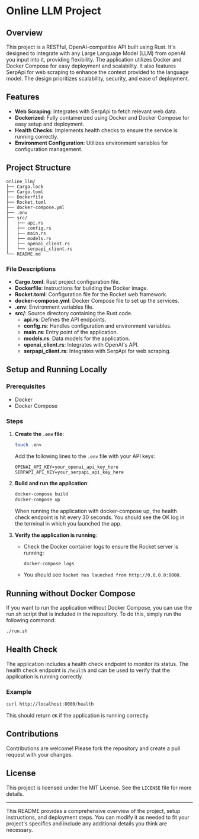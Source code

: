 # Online LLM Project

## Overview

This project is a RESTful, OpenAI-compatible API built using Rust. It's designed to integrate with any Large Language Model (LLM) from openAI you input into it, providing flexibility. The application utilizes Docker and Docker Compose for easy deployment and scalability. It also features SerpApi for web scraping to enhance the context provided to the language model. The design prioritizes scalability, security, and ease of deployment.

## Features

- **Web Scraping**: Integrates with SerpApi to fetch relevant web data.
- **Dockerized**: Fully containerized using Docker and Docker Compose for easy setup and deployment.
- **Health Checks**: Implements health checks to ensure the service is running correctly.
- **Environment Configuration**: Utilizes environment variables for configuration management.

## Project Structure

```plaintext
online_llm/
├── Cargo.lock
├── Cargo.toml
├── Dockerfile
├── Rocket.toml
├── docker-compose.yml
├── .env
├── src/
│   ├── api.rs
│   ├── config.rs
│   ├── main.rs
│   ├── models.rs
│   ├── openai_client.rs
│   └── serpapi_client.rs
└── README.md
```

### File Descriptions

- **Cargo.toml**: Rust project configuration file.
- **Dockerfile**: Instructions for building the Docker image.
- **Rocket.toml**: Configuration file for the Rocket web framework.
- **docker-compose.yml**: Docker Compose file to set up the services.
- **.env**: Environment variables file.
- **src/**: Source directory containing the Rust code.
  - **api.rs**: Defines the API endpoints.
  - **config.rs**: Handles configuration and environment variables.
  - **main.rs**: Entry point of the application.
  - **models.rs**: Data models for the application.
  - **openai_client.rs**: Integrates with OpenAI's API.
  - **serpapi_client.rs**: Integrates with SerpApi for web scraping.

## Setup and Running Locally

### Prerequisites

- Docker
- Docker Compose

### Steps

1. **Create the `.env` file**:

   ```sh
   touch .env
   ```

   Add the following lines to the `.env` file with your API keys:

   ```env
   OPENAI_API_KEY=your_openai_api_key_here
   SERPAPI_API_KEY=your_serpapi_api_key_here
   ```

2. **Build and run the application**:

   ```sh
   docker-compose build
   docker-compose up
   ```

   When running the application with docker-compose up, the health check endpoint is hit every 30 seconds. You should see the OK log in the terminal in which you launched the app.

3. **Verify the application is running**:

   - Check the Docker container logs to ensure the Rocket server is running:
     ```sh
     docker-compose logs
     ```
   - You should see `Rocket has launched from http://0.0.0.0:8000`.

## Running without Docker Compose

If you want to run the application without Docker Compose, you can use the run.sh script that is included in the repository. To do this, simply run the following command:

```sh
./run.sh
```

## Health Check

The application includes a health check endpoint to monitor its status. The health check endpoint is `/health` and can be used to verify that the application is running correctly.

### Example

```sh
curl http://localhost:8000/health
```

This should return `OK` if the application is running correctly.

## Contributions

Contributions are welcome! Please fork the repository and create a pull request with your changes.

## License

This project is licensed under the MIT License. See the `LICENSE` file for more details.

---

This README provides a comprehensive overview of the project, setup instructions, and deployment steps. You can modify it as needed to fit your project's specifics and include any additional details you think are necessary.
